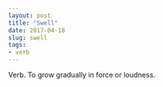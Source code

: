 ```yaml
---
layout: post
title: "Swell"
date: 2017-04-18
slug: swell
tags:
- verb
---
```


Verb. To grow gradually in force or loudness.
